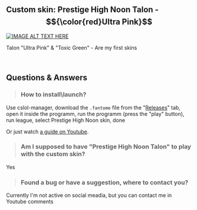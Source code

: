 ## Custom skin: Prestige High Noon Talon - $${\color{red}Ultra Pink}$$
[![IMAGE ALT TEXT HERE](./readme_picture.png)](https://www.youtube.com/watch?v=hdWnTyzXnX8)

Talon "Ultra Pink" & "Toxic Green" - Are my first skins

<br/>

## **Questions & Answers**
> ### How to install\launch? 

Use cslol-manager, download the ```.fantome``` file from the "[Releases](https://github.com/BenataOne/Talon.HighNoon.Prestige.UltraPink/releases)" tab, open it inside the programm, run the programm (press the "play" button), run league, select Prestige High Noon skin, done

Or just watch [a guide on Youtube](https://www.youtube.com/results?search_query=lol+how+to+install+custom+skins).
<br/>

> ### Am I supposed to have "Prestige High Noon Talon" to play with the custom skin?

Yes
<br/>

> ### Found a bug or have a suggestion, where to contact you?

Currently I'm not active on social meadia, but you can contact me in Youtube comments 
